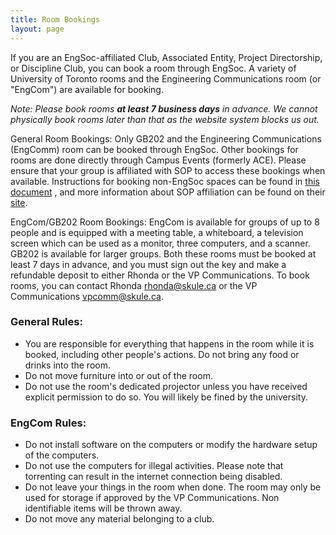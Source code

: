 ```yaml
---
title: Room Bookings
layout: page
---
```


<p>If you are an EngSoc-affiliated Club, Associated Entity, Project Directorship, or Discipline Club, you can book a room through EngSoc. A variety of University of Toronto rooms and the Engineering Communications room (or "EngCom") are available for booking. </p>
<p><em>Note: Please book rooms <b>at least 7 business days</b> in advance. We cannot physically book rooms later than that as the website system blocks us out.</em> </p>
<p>General Room Bookings: Only GB202 and the Engineering Communications (EngComm) room can be booked through EngSoc. Other bookings for rooms are done directly through Campus Events (formerly ACE). Please ensure that your group is affiliated with SOP to access these bookings when available. Instructions for booking non-EngSoc spaces can be found in <a href="https://drive.google.com/file/d/1-dLtknTFG0V99_lt0c71CH72E35bExgs/view" target=_blank>this document</a> , and more information about SOP affiliation can be found on their <a href="https://sop.utoronto.ca/" target=_blank>site</a>.</p>
<p>EngCom/GB202 Room Bookings: EngCom is available for groups of up to 8 people and is equipped with a meeting table, a whiteboard, a television screen which can be used as a monitor, three computers, and a scanner. GB202 is available for larger groups. Both these rooms must be booked at least 7 days in advance, and you must sign out the key and make a refundable deposit to either Rhonda or the VP Communications. To book rooms, you can contact Rhonda <a href="mailto:rhonda@skule.ca">rhonda@skule.ca</a> or the VP Communications <a href="mailto:vpcomm@skule.ca">vpcomm@skule.ca</a>. </p>
<h3>General Rules:</h3>
<ul>
    <li>You are responsible for everything that happens in the room while it is booked, including other people's actions. Do not bring any food or drinks into the room.</li>
    <li>Do not move furniture into or out of the room.</li>
    <li>Do not use the room's dedicated projector unless you have received explicit permission to do so. You will likely be fined by the university.</li>
</ul>
<h3>EngCom Rules:</h3>
<ul>
    <li>Do not install software on the computers or modify the hardware setup of the computers.</li>
    <li>Do not use the computers for illegal activities. Please note that torrenting can result in the internet connection being disabled. </li>
    <li>Do not leave your things in the room when done. The room may only be used for storage if approved by the VP Communications. Non identifiable items will be thrown away.</li>
    <li>Do not move any material belonging to a club.</li>
</ul>